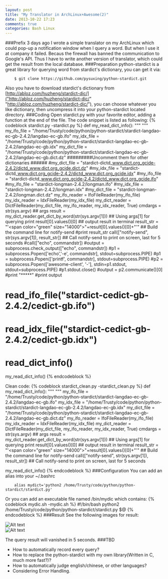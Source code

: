 ```yaml
---
layout: post
title: "My Translator in ArchLinux+Awesome(2)"
date: 2013-10-22 17:23
comments: true
categories: Bash Linux
---
```

###Prefix
3 days ago I wrote a simple translator on my ArchLinux which could pop-up a notification window when I query a word. But when I use it at company it failed. Becaus the firewall has banned the communication to Google's API. Thus I have to write another version of translator, which could get the result from the local database. 
###Preparation
python-stardict is a great library for querying word from stardict's dictionary, you can get it via:

```
	$ git clone https://github.com/pysuxing/python-stardict.git
```

Also you have to download stardict's dictionary from [http://abloz.com/huzheng/stardict-dic/]("http://abloz.com/huzheng/stardict-dic/" "http://abloz.com/huzheng/stardict-dic/"), you can choose whatever you like dictionary, then uncompress it into your python-stardict located directory.
###Coding
Open stardict.py with your favorite editor, adding a function at the end of the file. The code snippet is listed as following:
{% codeblock stardict.py -stardict.py %}
def my_read_dict_info():
    """
    """
    my_ifo_file = "/home/Trusty/code/python/python-stardict/stardict-langdao-ec-gb-2.4.2/langdao-ec-gb.ifo"
    my_idx_file = "/home/Trusty/code/python/python-stardict/stardict-langdao-ec-gb-2.4.2/langdao-ec-gb.idx"
    my_dict_file = "/home/Trusty/code/python/python-stardict/stardict-langdao-ec-gb-2.4.2/langdao-ec-gb.dict.dz"
    #########Uncomment them for other dictionaries ######
    #my_dict_file = "stardict-dictd_www.dict.org_gcide-2.4.2/dictd_www.dict.org_gcide.dict.dz"
    #my_idx_file = "stardict-dictd_www.dict.org_gcide-2.4.2/dictd_www.dict.org_gcide.idx"
    #my_ifo_file = "stardict-dictd_www.dict.org_gcide-2.4.2/dictd_www.dict.org_gcide.ifo"
    #my_ifo_file = "stardict-longman-2.4.2/longman.ifo"
    #my_idx_file = "stardict-longman-2.4.2/longman.idx"
    #my_dict_file = "stardict-longman-2.4.2/longman.dict.dz"
    my_ifo_reader = IfoFileReader(my_ifo_file)
    my_idx_reader = IdxFileReader(my_idx_file)
    my_dict_reader = DictFileReader(my_dict_file, my_ifo_reader, my_idx_reader, True)
    cmdargs = str(sys.argv) ## args
    result = my_dict_reader.get_dict_by_word(str(sys.argv[1]))  ## Using args[1] for querying
    print result[0].values()[0]		## output result in terminal
    result_str = "\'<span color=\"green\" size=\"14000\">"+result[0].values()[0]+"</span>\'"	## Build the command line for notify-send
    #print result_str
    call(["notify-send", str(sys.argv[1]), result_str])		## Call notify-send to print on screen, last for 5 seconds
    #call(["echo", commandstr])
    #output = subprocess.check_output(["echo", commandstr])
    #p1 = subprocess.Popen(['echo','-e', commandstr], stdout=subprocess.PIPE)
    #p1 = subprocess.Popen(['printf', commandstr], stdout=subprocess.PIPE)
    #p2 = subprocess.Popen(['awesome-client', '-'], stdin=p1.stdout, stdout=subprocess.PIPE)
    #p1.stdout.close()
    #output = p2.communicate()[0]
    #print "*****"
    #print output

# read_ifo_file("stardict-cedict-gb-2.4.2/cedict-gb.ifo")
# read_idx_file("stardict-cedict-gb-2.4.2/cedict-gb.idx")
# read_dict_info()
my_read_dict_info()
{% endcodeblock %}

Clean code:
{% codeblock stardict_clean.py -stardict_clean.py %}
def my_read_dict_info():
    """
    """
    my_ifo_file = "/home/Trusty/code/python/python-stardict/stardict-langdao-ec-gb-2.4.2/langdao-ec-gb.ifo"
    my_idx_file = "/home/Trusty/code/python/python-stardict/stardict-langdao-ec-gb-2.4.2/langdao-ec-gb.idx"
    my_dict_file = "/home/Trusty/code/python/python-stardict/stardict-langdao-ec-gb-2.4.2/langdao-ec-gb.dict.dz"
    my_ifo_reader = IfoFileReader(my_ifo_file)
    my_idx_reader = IdxFileReader(my_idx_file)
    my_dict_reader = DictFileReader(my_dict_file, my_ifo_reader, my_idx_reader, True)
    cmdargs = str(sys.argv) ## args
    result = my_dict_reader.get_dict_by_word(str(sys.argv[1]))  ## Using args[1] for querying
    print result[0].values()[0]		## output result in terminal
    result_str = "\'<span color=\"green\" size=\"14000\">"+result[0].values()[0]+"</span>\'"	## Build the command line for notify-send
    call(["notify-send", str(sys.argv[1]), result_str])		## Call notify-send to print on screen, last for 5 seconds

my_read_dict_info()
{% endcodeblock %}
###Configuration
You can add an alias into your ~/.bashrc

```
	alias mydict='python2 /home/Trusty/code/python/python-stardict/stardict.py'
```

Or you can add an executable file named /bin/mydic which contains:
{% codeblock mydic.sh -mydic.sh %}
#!/bin/bash
python2 /home/Trusty/code/python/python-stardict/stardict.py $@
{% endcodeblock %}
###Result
See the following images for result:  

![Alt text](/images/translator2_0.jpg "translator0")  
![Alt text](/images/translator2_1.jpg "translator1")

The query result will vanished in 5 seconds.
###TBD
- How to automatically record every query?
- How to replace the python-stardict with my own library(Written in C, much more fast?)? 
- How to automatically judge english/chinese, or other languages? 
- Considering Error Handling. 
